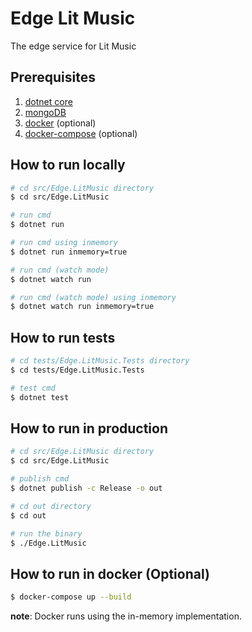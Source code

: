 # Edge Lit Music

The edge service for Lit Music

## Prerequisites

1. [dotnet core](https://dotnet.microsoft.com/en-us/download)
2. [mongoDB](https://www.mongodb.com/try/download/community)
3. [docker](https://docs.docker.com/install/) (optional)
4. [docker-compose](https://docs.docker.com/compose/install/) (optional)

## How to run locally

```bash
# cd src/Edge.LitMusic directory
$ cd src/Edge.LitMusic

# run cmd
$ dotnet run

# run cmd using inmemory
$ dotnet run inmemory=true

# run cmd (watch mode)
$ dotnet watch run

# run cmd (watch mode) using inmemory
$ dotnet watch run inmemory=true
```

## How to run tests

```bash
# cd tests/Edge.LitMusic.Tests directory
$ cd tests/Edge.LitMusic.Tests

# test cmd
$ dotnet test
```

## How to run in production

```bash
# cd src/Edge.LitMusic directory
$ cd src/Edge.LitMusic

# publish cmd
$ dotnet publish -c Release -o out

# cd out directory
$ cd out

# run the binary
$ ./Edge.LitMusic
```

## How to run in docker (Optional)

```bash
$ docker-compose up --build
```

**note**: Docker runs using the in-memory implementation.

